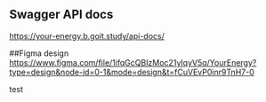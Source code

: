 ## Swagger API docs
https://your-energy.b.goit.study/api-docs/


##Figma design
https://www.figma.com/file/1ifqGcQBIzMoc21yIqyV5q/YourEnergy?type=design&node-id=0-1&mode=design&t=fCuVEvP0inr9TnH7-0

test